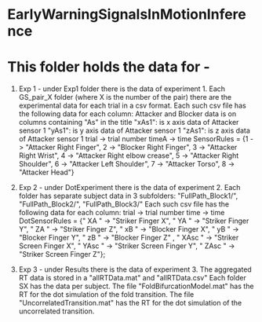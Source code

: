 # EarlyWarningSignalsInMotionInference
# This folder holds the data for - 
1. Exp 1 - under Exp1 folder there is the data of experiment 1.
           Each GS_pair_X folder (where X is the number of the pair) there are the experimental data for each trial in a csv format.
           Each such csv file has the following data for each column: 
           Attacker and Blocker data is on columns containing "As" in the title
           "xAs1": is x axis data of Attacker sensor 1
           "yAs1": is y axis data of Attacker sensor 1
           "zAs1": is z axis data of Attacker sensor 1
           trial -> trial number
           timeA -> time
           SensorRules = {1 -> "Attacker Right Finger",
                          2 -> "Blocker Right Finger", 
                          3 -> "Attacker Right Wrist",
                          4 -> "Attacker Right elbow crease", 
                          5 -> "Attacker Right Shoulder",
                          6 -> "Attacker Left Shoulder", 
                          7 -> "Attacker Torso",
                          8 -> "Attacker Head"}

2. Exp 2 - under DotExperiment there is the data of experiment 2.
           Each folder has separate subject data in 3 subfolders: "FullPath_Block1/", "FullPath_Block2/", "FullPath_Block3/" 
           Each such csv file has the following data for each column:
           trial -> trial number
           time -> time
           DotSensorRules = {" XA " -> "Striker Finger X",
                             " YA " -> "Striker Finger Y", 
                             " ZA " -> "Striker Finger Z",
                             " xB " -> "Blocker Finger X", 
                             " yB " -> "Blocker Finger Y",
                             " zB " -> "Blocker Finger Z" ,
                             " XAsc " -> "Striker Screen Finger X",
                             " YAsc " -> "Striker Screen Finger Y",
                             " ZAsc " -> "Striker Screen Finger Z"};
                             
3. Exp 3 - under Results there is the data of experiment 3.
           The aggregated RT data is stored in a "allRTData.mat" and "allRTData.csv"
           Each folder SX has the data per subject.
           The file "FoldBifurcationModel.mat" has the RT for the dot simulation of the fold transition.
           The file "UncorrelatedTransition.mat" has the RT for the dot simulation of the uncorrelated transition.
